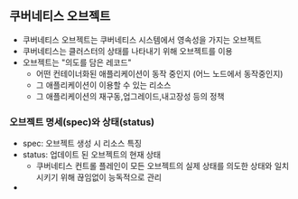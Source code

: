## 쿠버네티스 오브젝트
- 쿠버네티스 오브젝트는 쿠버네티스 시스템에서 영속성을 가지는 오브젝트
- 쿠버네티스는 클러스터의 상태를 나타내기 위해 오브젝트를 이용
- 오브젝트는 "의도를 담은 레코드" 
  - 어떤 컨테이너화된 애플리케이션이 동작 중인지 (어느 노드에서 동작중인지)
  - 그 애플리케이션이 이용할 수 있는 리소스
  - 그 애플리케이션의 재구동,업그레이드,내고장성 등의 정책
### 오브젝트 명세(spec)와 상태(status)
  - spec: 오브젝트 생성 시 리소스 특징
  - status: 업데이트 된 오브젝트의 현재 상태
    - 쿠버네티스 컨트롤 플레인이 모든 오브젝트의 실제 상태를 의도한 상태와 일치시키기 위해 끊임없이 능독적으로 관리
  - 